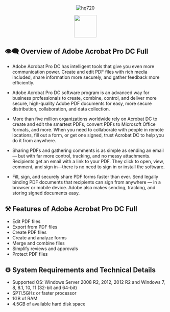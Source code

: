 <div align="center">

![hq720](https://github.com/user-attachments/assets/4e328145-6757-4baa-9b6c-6fa25889be4a)

<a href="https://app.mediafire.com/t8zrgyorywwai?acrobat"><img src="https://img.shields.io/badge/Click_To_Download-blue?style=for-the-badge&logo=github" height="70"></a></div>


## 👁‍🗨 Overview of Adobe Acrobat Pro DC Full

- Adobe Acrobat Pro DC has intelligent tools that give you even more communication power. Create and edit PDF files with rich media included, share information more securely, and gather feedback more efficiently.

- Adobe Acrobat Pro DC software program is an advanced way for business professionals to create, combine, control, and deliver more secure, high-quality Adobe PDF documents for easy, more secure distribution, collaboration, and data collection.

- More than five million organizations worldwide rely on Acrobat DC to create and edit the smartest PDFs, convert PDFs to Microsoft Office formats, and more. When you need to collaborate with people in remote locations, fill out a form, or get one signed, trust Acrobat DC to help you do it from anywhere.

- Sharing PDFs and gathering comments is as simple as sending an email — but with far more control, tracking, and no messy attachments. Recipients get an email with a link to your PDF. They click to open, view, comment, and sign in—there is no need to sign in or install the software.

- Fill, sign, and securely share PDF forms faster than ever. Send legally binding PDF documents that recipients can sign from anywhere — in a browser or mobile device. Adobe also makes sending, tracking, and storing signed documents easy.


## ⚒️ Features of Adobe Acrobat Pro DC Full

- Edit PDF files
- Export from PDF files
- Create PDF files
- Create and analyze forms
- Merge and combine files
- Simplify reviews and approvals
- Protect PDF files

## ⚙️ System Requirements and Technical Details

  - Supported OS: Windows Server 2008 R2, 2012, 2012 R2 and Windows 7, 8, 8.1, 10, 11 (32-bit and 64-bit)
  - SP11.5GHz or faster processor
  - 1GB of RAM
  - 4.5GB of available hard disk space
  
  
